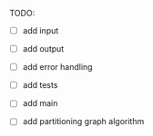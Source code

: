 TODO:
- [ ] add input
- [ ] add output
- [ ] add error handling
- [ ] add tests
- [ ] add main
- [ ] add partitioning graph algorithm 

